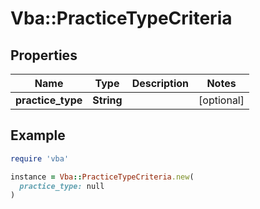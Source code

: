 # Vba::PracticeTypeCriteria

## Properties

| Name | Type | Description | Notes |
| ---- | ---- | ----------- | ----- |
| **practice_type** | **String** |  | [optional] |

## Example

```ruby
require 'vba'

instance = Vba::PracticeTypeCriteria.new(
  practice_type: null
)
```

